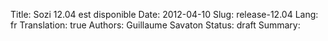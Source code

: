 Title: Sozi 12.04 est disponible
Date: 2012-04-10
Slug: release-12.04
Lang: fr
Translation: true
Authors: Guillaume Savaton
Status: draft
Summary:

<!-- TODO -->

